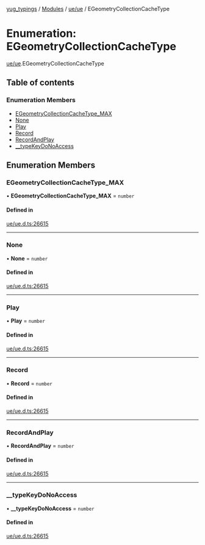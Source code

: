 [yug_typings](../README.md) / [Modules](../modules.md) / [ue/ue](../modules/ue_ue.md) / EGeometryCollectionCacheType

# Enumeration: EGeometryCollectionCacheType

[ue/ue](../modules/ue_ue.md).EGeometryCollectionCacheType

## Table of contents

### Enumeration Members

- [EGeometryCollectionCacheType\_MAX](ue_ue.EGeometryCollectionCacheType.md#egeometrycollectioncachetype_max)
- [None](ue_ue.EGeometryCollectionCacheType.md#none)
- [Play](ue_ue.EGeometryCollectionCacheType.md#play)
- [Record](ue_ue.EGeometryCollectionCacheType.md#record)
- [RecordAndPlay](ue_ue.EGeometryCollectionCacheType.md#recordandplay)
- [\_\_typeKeyDoNoAccess](ue_ue.EGeometryCollectionCacheType.md#__typekeydonoaccess)

## Enumeration Members

### EGeometryCollectionCacheType\_MAX

• **EGeometryCollectionCacheType\_MAX** = `number`

#### Defined in

[ue/ue.d.ts:26615](https://github.com/YugMetaverse/yug_typings/blob/25cad34/ue/ue.d.ts#L26615)

___

### None

• **None** = `number`

#### Defined in

[ue/ue.d.ts:26615](https://github.com/YugMetaverse/yug_typings/blob/25cad34/ue/ue.d.ts#L26615)

___

### Play

• **Play** = `number`

#### Defined in

[ue/ue.d.ts:26615](https://github.com/YugMetaverse/yug_typings/blob/25cad34/ue/ue.d.ts#L26615)

___

### Record

• **Record** = `number`

#### Defined in

[ue/ue.d.ts:26615](https://github.com/YugMetaverse/yug_typings/blob/25cad34/ue/ue.d.ts#L26615)

___

### RecordAndPlay

• **RecordAndPlay** = `number`

#### Defined in

[ue/ue.d.ts:26615](https://github.com/YugMetaverse/yug_typings/blob/25cad34/ue/ue.d.ts#L26615)

___

### \_\_typeKeyDoNoAccess

• **\_\_typeKeyDoNoAccess** = `number`

#### Defined in

[ue/ue.d.ts:26615](https://github.com/YugMetaverse/yug_typings/blob/25cad34/ue/ue.d.ts#L26615)
